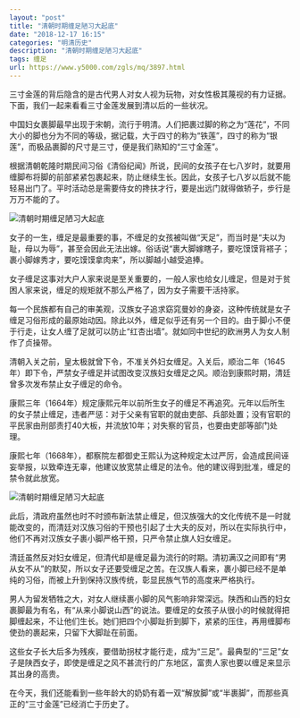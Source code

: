 ```yaml
---
layout: "post"
title: "清朝时期缠足陋习大起底"
date: "2018-12-17 16:15"
categories: "明清历史"
description: "清朝时期缠足陋习大起底"
tags: 缠足
url: https://www.y5000.com/zgls/mq/3897.html
---
```






三寸金莲的背后隐含的是古代男人对女人视为玩物，对女性极其蔑视的有力证据。下面，我们一起来看看三寸金莲发展到清以后的一些状况。

中国妇女裹脚最早出现于宋朝，流行于明清。人们把裹过脚的称之为“莲花”，不同大小的脚也分为不同的等级，据记载，大于四寸的称为“铁莲”，四寸的称为“银莲”，而极品裹脚的尺寸是三寸，便是我们熟知的“三寸金莲”。

根据清朝乾隆时期民间习俗《清俗纪闻》所说，民间的女孩子在七八岁时，就要用缠脚布将脚的前部紧紧包裹起来，防止继续生长。因此，女孩子七八岁以后就不能轻易出门了。平时活动总是需要侍女的搀扶才行，要是出远门就得做轿子，步行是万万不能的了。

![清朝时期缠足陋习大起底](/uploads/allimg/161026/6-161026101410223.JPG)

女子的一生，缠足是最重要的事，不缠足的女孩被叫做“天足”，而当时是“夫以为耻，母以为辱”，甚至会因此无法出嫁。俗话说“裹大脚嫁瞎子，要吃馍馍背褡子；裹小脚嫁秀才，要吃馍馍拿肉来”，所以脚越小越受追捧。

女子缠足这事对大户人家来说是至关重要的，一般人家也给女儿缠足，但是对于贫困人家来说，缠足的规矩就不那么严格了，因为女子需要干活持家。

每一个民族都有自己的审美观，汉族女子追求窈窕曼妙的身姿，这种传统就是女子缠足习俗形成的最原始动因。除此以外，缠足似乎还有另一个目的。由于脚小不便于行走，让女人缠了足就可以防止“红杏出墙”。就如同中世纪的欧洲男人为女人制作了贞操带。

清朝入关之前，皇太极就曾下令，不准关外妇女缠足。入关后，顺治二年（1645年）即下令，严禁女子缠足并试图改变汉族妇女缠足之风。顺治到康熙时期，清廷曾多次发布禁止女子缠足的命令。

康熙三年（1664年）规定康熙元年以前所生女子的缠足不再追究。元年以后所生的女子禁止缠足，违者严惩：对于父亲有官职的就由吏部、兵部处置；没有官职的平民家由刑部责打40大板，并流放10年；对失察的官员，也要由吏部等部门处理。

康熙七年（1668年），都察院左都御史王熙认为这种规定太过严厉，会造成民间诬妄举报，以致牵连无辜，他建议放宽禁止缠足的法令。他的建议得到批准，缠足的禁令就此放宽。

![清朝时期缠足陋习大起底](/uploads/allimg/161026/6-161026101424602.JPG)

此后，清政府虽然也时不时颁布新法禁止缠足，但汉族强大的文化传统不是一时就能改变的，而清廷对汉族习俗的干预也引起了士大夫的反对，所以在实际执行中，他们不再对汉族女子裹小脚严格干预，只严令禁止旗人妇女缠足。

清廷虽然反对妇女缠足，但清代却是缠足最为流行的时期。清初满汉之间即有“男从女不从”的默契，所以女子还要受缠足之苦。在汉族人看来，裹小脚已经不是单纯的习俗，而被上升到保持汉族传统，彰显民族气节的高度来严格执行。

男人为留发牺牲之大，对女人继续裹小脚的风气影响非常深远。陕西和山西的妇女裹脚最为有名，有“从来小脚说山西”的说法。要缠足的女孩子从很小的时候就得把脚缠起来，不让他们生长。她们把四个小脚趾折到脚下，紧紧的压住，再用缠脚布使劲的裹起来，只留下大脚趾在前面。

这些女子长大后多为残疾，要借助拐杖才能行走，成为“三足”。最典型的“三足”女子是陕西女子，即使是缠足之风不甚流行的广东地区，富贵人家也要以缠足来显示其出身的高贵。

在今天，我们还能看到一些年龄大的奶奶有着一双“解放脚”或“半裹脚”，而那些真正的“三寸金莲”已经消亡于历史了。
